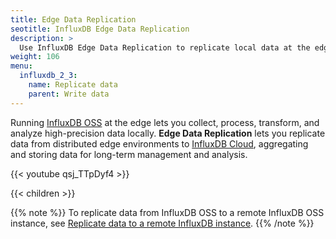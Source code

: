 ```yaml
---
title: Edge Data Replication
seotitle: InfluxDB Edge Data Replication
description: >
  Use InfluxDB Edge Data Replication to replicate local data at the edge to InfluxDB Cloud InfluxDB.
weight: 106
menu:
  influxdb_2_3:
    name: Replicate data
    parent: Write data
---
```


Running [InfluxDB OSS](/influxdb/v2.3/install/) at the edge lets you collect, process, transform, and analyze high-precision data locally. **Edge Data Replication** lets you replicate data from distributed edge environments to [InfluxDB Cloud](/influxdb/cloud/sign-up/), aggregating and storing data for long-term management and analysis.

{{< youtube qsj_TTpDyf4 >}}

{{< children >}}

{{% note %}}
To replicate data from InfluxDB OSS to a remote InfluxDB OSS instance, see
[Replicate data to a remote InfluxDB instance](/influxdb/v2.2/write-data/replication/replicate-data).
{{% /note %}}